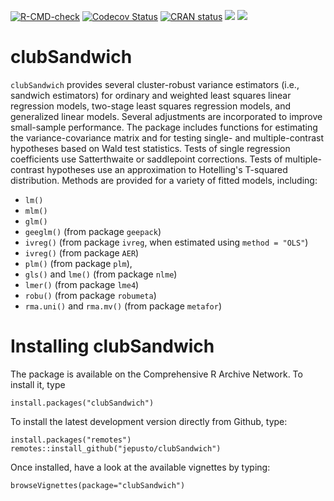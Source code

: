 <!-- badges: start -->
[![R-CMD-check](https://github.com/jepusto/clubSandwich/workflows/R-CMD-check/badge.svg)](https://github.com/jepusto/clubSandwich/actions)
[![Codecov Status](https://codecov.io/gh/jepusto/clubSandwich/branch/main/graph/badge.svg)](https://codecov.io/gh/jepusto/clubSandwich?branch=main)
[![CRAN status](https://www.r-pkg.org/badges/version/clubSandwich)](https://CRAN.R-project.org/package=clubSandwich)
[![](https://cranlogs.r-pkg.org/badges/grand-total/clubSandwich)](https://CRAN.R-project.org/package=clubSandwich)
[![](https://cranlogs.r-pkg.org/badges/last-month/clubSandwich)](https://CRAN.R-project.org/package=clubSandwich)
<!-- badges: end -->

# clubSandwich

`clubSandwich` provides several cluster-robust variance estimators 
(i.e., sandwich estimators) for ordinary and weighted least squares linear regression models, two-stage least squares regression models, and generalized linear models. 
Several adjustments are incorporated to improve small-sample performance. 
The package includes functions for estimating the variance-covariance matrix and 
for testing single- and multiple-contrast hypotheses based on Wald test statistics. 
Tests of single regression coefficients use Satterthwaite or saddlepoint corrections.
Tests of multiple-contrast hypotheses use an approximation to Hotelling's T-squared distribution. 
Methods are provided for a variety of fitted models, including:

- `lm()`
- `mlm()`
- `glm()` 
- `geeglm()` (from package `geepack`)
- `ivreg()` (from package `ivreg`, when estimated using `method = "OLS"`)
- `ivreg()` (from package `AER`)
- `plm()` (from package `plm`), 
- `gls()` and `lme()` (from package `nlme`)
- `lmer()` (from package `lme4`)
- `robu()` (from package `robumeta`)
- `rma.uni()` and `rma.mv()` (from package `metafor`) 

# Installing clubSandwich

The package is available on the Comprehensive R Archive Network. To install it, type 
```{r}
install.packages("clubSandwich")
```

To install the latest development version directly from Github, type:
```{r}
install.packages("remotes")
remotes::install_github("jepusto/clubSandwich")
```

Once installed, have a look at the available vignettes by typing:
```{r}
browseVignettes(package="clubSandwich")
```
